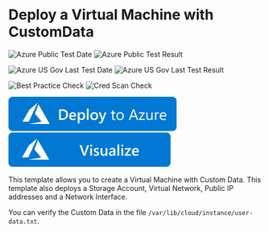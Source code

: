 # Deploy a Virtual Machine with CustomData

![Azure Public Test Date](https://azurequickstartsservice.blob.core.windows.net/badges/101-vm-customdata/PublicLastTestDate.svg)
![Azure Public Test Result](https://azurequickstartsservice.blob.core.windows.net/badges/101-vm-customdata/PublicDeployment.svg)

![Azure US Gov Last Test Date](https://azurequickstartsservice.blob.core.windows.net/badges/101-vm-customdata/FairfaxLastTestDate.svg)
![Azure US Gov Last Test Result](https://azurequickstartsservice.blob.core.windows.net/badges/101-vm-customdata/FairfaxDeployment.svg)

![Best Practice Check](https://azurequickstartsservice.blob.core.windows.net/badges/101-vm-customdata/BestPracticeResult.svg)
![Cred Scan Check](https://azurequickstartsservice.blob.core.windows.net/badges/101-vm-customdata/CredScanResult.svg)

[![Deploy To Azure](https://raw.githubusercontent.com/Azure/azure-quickstart-templates/master/1-CONTRIBUTION-GUIDE/images/deploytoazure.svg?sanitize=true)]("https://portal.azure.com/#create/Microsoft.Template/uri/https%3A%2F%2Fraw.githubusercontent.com%2FAzure%2Fazure-quickstart-templates%2Fmaster%2F101-vm-customdata%2Fazuredeploy.json")  [![Visualize](https://raw.githubusercontent.com/Azure/azure-quickstart-templates/master/1-CONTRIBUTION-GUIDE/images/visualizebutton.svg?sanitize=true)]("http://armviz.io/#/?load=https%3A%2F%2Fraw.githubusercontent.com%2FAzure%2Fazure-quickstart-templates%2Fmaster%2F101-vm-customdata%2Fazuredeploy.json")

This template allows you to create a Virtual Machine with Custom Data. This template also deploys a Storage Account, Virtual Network, Public IP addresses and a Network Interface.

You can verify the Custom Data in the file `/var/lib/cloud/instance/user-data.txt`.


